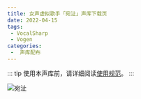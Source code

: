```yaml
---
title: 女声虚拟歌手「宛沚」声库下载页
date: 2022-04-15
tags:
 - VocalSharp
 - Vogen
categories:
 -  声库配布
---
```


::: tip
使用本声库前，请详细阅读[使用规范](https://vocalsynths.vercel.app/blogs/ReadMe/2022/220401.html)。
:::

![宛沚](/wanzhi-banner.png)